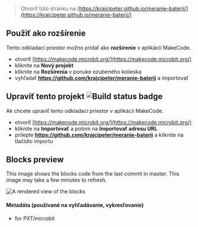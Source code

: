 
> Otvoriť túto stránku na [https://krajcipeter.github.io/meranie-baterii/](https://krajcipeter.github.io/meranie-baterii/)

## Použiť ako rozšírenie

Tento odkladací priestor možno pridať ako **rozšírenie** v aplikácii MakeCode.

* otvoriť [https://makecode.microbit.org/](https://makecode.microbit.org/)
* kliknite na **Nový projekt**
* kliknite na **Rozšírenia** v ponuke ozubeného kolieska
* vyhľadať **https://github.com/krajcipeter/meranie-baterii** a importovať

## Upraviť tento projekt ![Build status badge](https://github.com/krajcipeter/meranie-baterii/workflows/MakeCode/badge.svg)

Ak chcete upraviť tento odkladací priestor v aplikácii MakeCode.

* otvoriť [https://makecode.microbit.org/](https://makecode.microbit.org/)
* kliknite na **Importovať** a potom na **Importovať adresu URL**
* prilepte **https://github.com/krajcipeter/meranie-baterii** a kliknite na tlačidlo importu

## Blocks preview

This image shows the blocks code from the last commit in master.
This image may take a few minutes to refresh.

![A rendered view of the blocks](https://github.com/krajcipeter/meranie-baterii/raw/master/.github/makecode/blocks.png)

#### Metadáta (používané na vyhľadávanie, vykresľovanie)

* for PXT/microbit
<script src="https://makecode.com/gh-pages-embed.js"></script><script>makeCodeRender("{{ site.makecode.home_url }}", "{{ site.github.owner_name }}/{{ site.github.repository_name }}");</script>
